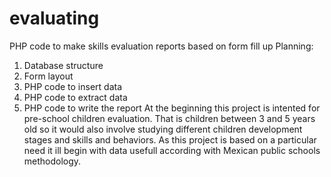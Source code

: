 # evaluating
PHP code to make skills evaluation reports based on form fill up
Planning:
1. Database structure
2. Form layout
3. PHP code to insert data
4. PHP code to extract data
5. PHP code to write the report
At the beginning this project is intented for pre-school children evaluation. That is children between 3 and 5 years old so it would also involve studying different children development stages and skills and behaviors. As this project is based on a particular need it ill begin with data usefull according with Mexican public schools methodology.
